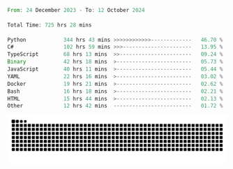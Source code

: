 <!--START_SECTION:waka-->

```rust
From: 24 December 2023 - To: 12 October 2024

Total Time: 725 hrs 28 mins

Python            344 hrs 43 mins >>>>>>>>>>>>-------------   46.70 %
C#                102 hrs 59 mins >>>----------------------   13.95 %
TypeScript        68 hrs 13 mins  >>-----------------------   09.24 %
Binary            42 hrs 18 mins  >------------------------   05.73 %
JavaScript        40 hrs 11 mins  >------------------------   05.44 %
YAML              22 hrs 16 mins  >------------------------   03.02 %
Docker            19 hrs 21 mins  >------------------------   02.62 %
Bash              16 hrs 18 mins  >------------------------   02.21 %
HTML              15 hrs 44 mins  >------------------------   02.13 %
Other             12 hrs 42 mins  -------------------------   01.72 %
```

<!--END_SECTION:waka-->


<picture>
  <source media="(prefers-color-scheme: dark)" srcset="https://raw.githubusercontent.com/jeerawut97/jeerawut97/output/github-contribution-grid-snake.svg">
  <img alt="github contribution grid snake animation" src="https://raw.githubusercontent.com/jeerawut97/jeerawut97/output/github-contribution-grid-snake.svg">
</picture>
